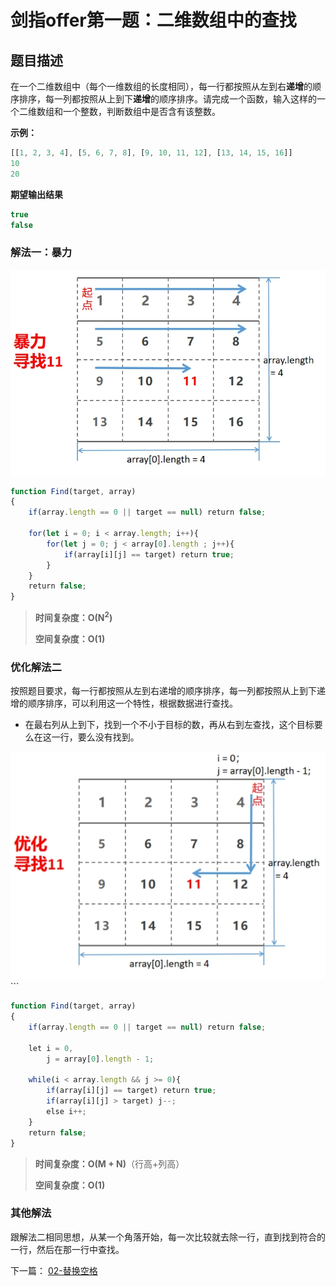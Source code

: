 # 剑指offer第一题：二维数组中的查找



## 题目描述

在一个二维数组中（每个一维数组的长度相同），每一行都按照从左到右**递增**的顺序排序，每一列都按照从上到下**递增**的顺序排序。请完成一个函数，输入这样的一个二维数组和一个整数，判断数组中是否含有该整数。

**示例：**

```js
[[1, 2, 3, 4], [5, 6, 7, 8], [9, 10, 11, 12], [13, 14, 15, 16]]
10
20
```

**期望输出结果**

```js
true
false
```



### 解法一：暴力

![](images/wps1.jpg)

 ```js
function Find(target, array)
{
    if(array.length == 0 || target == null) return false;
     
    for(let i = 0; i < array.length; i++){
        for(let j = 0; j < array[0].length ; j++){
            if(array[i][j] == target) return true;
        }
    }
    return false;
}
 ```

>  **时间复杂度：O(N<sup>2</sup>)**
>
>  **空间复杂度：O(1)**

### 优化解法二

按照题目要求，每一行都按照从左到右递增的顺序排序，每一列都按照从上到下递增的顺序排序，可以利用这一个特性，根据数据进行查找。

- 在最右列从上到下，找到一个不小于目标的数，再从右到左查找，这个目标要么在这一行，要么没有找到。

![img](images/wps2.jpg) ``` 

```js
function Find(target, array)
{
    if(array.length == 0 || target == null) return false;
     
    let i = 0,
        j = array[0].length - 1;
     
    while(i < array.length && j >= 0){
        if(array[i][j] == target) return true;
        if(array[i][j] > target) j--;
        else i++;
    }
    return false;
}
```

>  **时间复杂度：O(M + N)**（行高+列高）
>
>  **空间复杂度：O(1)**



### 其他解法

跟解法二相同思想，从某一个角落开始，每一次比较就去除一行，直到找到符合的一行，然后在那一行中查找。

下一篇： [02-替换空格](../02-替换空格)
